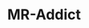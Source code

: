 ---
title: MR-Addict
github: https://github.com/MR-Addict
mode: dark
transition: 1s
score: 67.4
archetype:
- Innovative
---